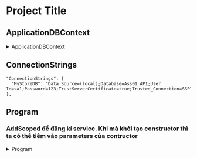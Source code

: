 # Project Title
## ApplicationDBContext
<details>
  <summary>ApplicationDBContext</summary>

  ```
using BusinessObject.Object;
using Microsoft.EntityFrameworkCore;
using Microsoft.Extensions.Configuration;
using System;
using System.Collections.Generic;
using System.Linq;
using System.Text;
using System.Threading.Tasks;

namespace BusinessObject
{
    public class ApplicationDbContext : DbContext
    {
        public ApplicationDbContext() { }
        public ApplicationDbContext(DbContextOptions<ApplicationDbContext> options) : base(options) { }
        public virtual DbSet<Category> Categories { get; set; }

        public virtual DbSet<Member> Members { get; set; }

        public virtual DbSet<Order> Orders { get; set; }

        public virtual DbSet<OrderDetail> OrderDetails { get; set; }

        public virtual DbSet<Product> Products { get; set; }
        protected override void OnConfiguring(DbContextOptionsBuilder optionsBuilder)
        {
            if (!optionsBuilder.IsConfigured)
            {
                var config = new ConfigurationBuilder().SetBasePath(Directory.GetCurrentDirectory()).AddJsonFile("appsettings.json").Build();

                optionsBuilder.UseSqlServer(config.GetConnectionString("MyStoreDB"));

            }
        }


    }
}

```
</details>
  

## ConnectionStrings
```
"ConnectionStrings": {
  "MyStoreDB": "Data Source=(local);Database=Ass01_API;User Id=sa1;Password=123;TrustServerCertificate=true;Trusted_Connection=SSPI;Encrypt=false;"
},
```


## Program
### AddScoped để đăng kí service. Khi mà khởi tạo constructor thì ta có thể tiêm vào parameters của contructor
<details>
  <summary>Program</summary>
  ```
using BusinessObject;
using BusinessObject.models;
using DataAccess.Dao;
using DataAccess.Repository;
using DataAccess.Repository.IRepository;
using Microsoft.AspNetCore.Authentication.JwtBearer;
using Microsoft.AspNetCore.Mvc;
using Microsoft.EntityFrameworkCore;
using Microsoft.IdentityModel.Tokens;
using Microsoft.OpenApi.Models;
using System.Text;

var builder = WebApplication.CreateBuilder(args);

// Add services to the container.

builder.Services.AddControllers();
// Learn more about configuring Swagger/OpenAPI at https://aka.ms/aspnetcore/swashbuckle
builder.Services.AddEndpointsApiExplorer();
builder.Services.AddSwaggerGen();
//add db context
builder.Services.AddDbContext<ApplicationDbContext>(options =>
{
    options.UseSqlServer(builder.Configuration.GetConnectionString("MyStoreDB"));
});
//add response caching
builder.Services.AddResponseCaching();
//add auto mapper
builder.Services.AddAutoMapper(typeof(MappingConfig));
//add scoped product repository
builder.Services.AddScoped<IProductRepository, ProductRepository>();
//add scoped order,category, member, orderdetail repository
builder.Services.AddScoped<ICategoryRepository, CategoryRepository>();
builder.Services.AddScoped<IOrderRepository, OrderRepository>();
builder.Services.AddScoped<IMemberRepository, MemberRepository>();
builder.Services.AddScoped<IOrderDetailRepository, OrderDetailRepository>();

//add scoped DAO
builder.Services.AddScoped<ProductDAOv2>();
builder.Services.AddScoped<CategoryDAOv2>();
builder.Services.AddScoped<OrderDAOv2>();
builder.Services.AddScoped<MemberDAOv2>();
builder.Services.AddScoped<OrderDetailDAOv2>();

var serviceProvider = builder.Services.BuildServiceProvider();
using (var scope = serviceProvider.CreateScope())
{
    var test = scope.ServiceProvider.GetService<IProductRepository>();
    if (test == null)
        Console.WriteLine("IProductRepository chưa được đăng ký đúng!");
}


var key = builder.Configuration.GetValue<string>("ApiSettings:Secret");

builder.Services.AddAuthentication(x =>
{
    x.DefaultAuthenticateScheme = JwtBearerDefaults.AuthenticationScheme;
    x.DefaultChallengeScheme = JwtBearerDefaults.AuthenticationScheme;
})
    .AddJwtBearer(x => {
        x.RequireHttpsMetadata = false;
        x.SaveToken = true;
        x.TokenValidationParameters = new TokenValidationParameters
        {
            ValidateIssuerSigningKey = true,
            IssuerSigningKey = new SymmetricSecurityKey(Encoding.ASCII.GetBytes(key)),
            ValidateIssuer = false,
            ValidateAudience = false
        };
    });



builder.Services.AddEndpointsApiExplorer();
builder.Services.AddSwaggerGen(options => {
options.AddSecurityDefinition("Bearer", new OpenApiSecurityScheme
{
    Description =
        "JWT Authorization header using the Bearer scheme. \r\n\r\n " +
        "Enter 'Bearer' [space] and then your token in the text input below.\r\n\r\n" +
        "Example: \"Bearer 12345abcdef\"",
    Name = "Authorization",
    In = ParameterLocation.Header,
    Scheme = "Bearer"
});

options.AddSecurityRequirement(new OpenApiSecurityRequirement()
    {
        {
            new OpenApiSecurityScheme
            {
                Reference = new OpenApiReference
                            {
                                Type = ReferenceType.SecurityScheme,
                                Id = "Bearer"
                            },
                Scheme = "oauth2",
                Name = "Bearer",
                In = ParameterLocation.Header
            },
            new List<string>()
        }
    });
});

var app = builder.Build();

// Configure the HTTP request pipeline.
if (app.Environment.IsDevelopment())
{
    app.UseSwagger();
    app.UseSwaggerUI();
}
app.UseStaticFiles(); // this line allows us to use static files like images, css, js
app.UseHttpsRedirection();
app.UseAuthentication();
app.UseAuthorization();

app.MapControllers();

app.Run();

```
</details>


## Vì sao cần DTO
vì dto sẽ tiết kiệm dữ liệu khi nó là class chỉ lấy ra những thuộc tính cần thiết
với API thì ta có Product class thì ta có ProductDTO, ProductCreateDTO, ProductUpdateDTO phục vụ cho mỗi mục đích khác nhau
## DAO là gì ?
DAO sẽ làm việc CRUD trực tiếp với context database
## Repository liên quan gì tới DAO ?
Repo sẽ gọi DAO thực hiện CRUD và có Interface quản lý bản thiết kế các hàm trong repo đó
"Nhờ ai đó làm việc gì" là việc của repo
## 3 layer architecture là gì ?
### Gồm 3 layer
**BusinessObject** chứa models và DBContext
**DataAccess** chứa DAO và Repository (ProductRepository và IProductRepository).
Khi **đi thi** muốn nhanh thì **bỏ qua DAO** và **dùng Repository generic** thay vì tạo từng repo cho từng class
### Set up Auto Mapper

B1: install **automapper.extensions.microsoftdepencyinjection**

B2: go to program and add code
```
builder.Services.AddAutoMapper(typeof(MappingConfig))
```
B3: create class **MappingConfig : Profile**
Nên dùng **ReverseMap()** để code ngắn và nhanh !

Thay vì như thế này
```
CreateMap<ProductDTO, ProductCreateDTO>()
CreateMap<ProductCreateDTO, ProductDTO>
```
thì sẽ như thế này
```
CreateMap<ProductDTO, ProductCreateDTO>().ReverseMap();
```
# API Project
## Standard API response
response API thường theo standard API response, không như bình thường chúng ta trả về một kiểu chay như trả về một đối tượng hay list

Tạo class **APIResponse**
```
public class APIResponse 
{ 
public HttpStatusCode StatusCode { get; set; } 
public bool IsSuccess { get; set; } 
public List<string> ErrorMessages { get; set; } 
public object Result { get; set; }
}
```
reponseAPI không phải service nên không được addscoped vào program. ĐIều đó dẫn đến việc khi khởi tạo không được cho vào tham số của contructor của class mà phải khởi tạo class
```
  protected APIResponse _response;
```
RỒi trong contructor khởi tạo lệnh `new()`
```
 _response = new();
```
## Addscoped và dbcontext khi làm với API vào program
1. Add DBContext, nếu không sẽ báo lỗi không có dbcontext

    1.1 Phải có appsettings với `copy always` properties và có ConnectionStrings
    ```
       "ConnectionStrings": {
   "MyStoreDB": "Data Source=(local);Database=Ass01_API;User Id=***;Password=***;TrustServerCertificate=true;Trusted_Connection=SSPI;Encrypt=false;"
 }
    ```
    1.2 Thêm DBcontext vào program :
    ```
    builder.Services.AddDbContext<ApplicationDbContext>(options =>
    {
        options.UseSqlServer(builder.Configuration.GetConnectionString("MyStoreDB"));
    });
    ```

2. AddScoped cho Repository và cả DAO nếu không sẽ lỗi lifetime
3. Có thể debug lỗi bằng cách thêm code trước `builder.build()`:
```
using (var scope = serviceProvider.CreateScope())
{
    var test = scope.ServiceProvider.GetService<IProductRepository>();
    if (test == null)
        Console.WriteLine("IProductRepository chưa được đăng ký đúng!");
}
```


## Publish Có Phải Là Hosting Không?
❌ Không!
Publish chỉ tạo file chạy, không tự động đưa lên web để mọi người truy cập.
Nếu muốn hosting (đưa lên internet), bạn cần deploy lên server như:
🌍 IIS (Windows Server)
🌐 Linux Server (Nginx, Apache, Kestrel)
☁️ Cloud (Azure, AWS, Heroku, DigitalOcean, etc.)
### Khi bạn chạy lệnh dotnet publish, .NET sẽ:
✅ Biên dịch toàn bộ code thành file thực thi (EXE, DLL).
✅ Copy tất cả dependencies (các thư viện cần thiết).
✅ Tùy chọn đóng gói runtime .NET (nếu Self-contained).
✅ Tạo thư mục "publish", chứa phiên bản chạy được của app.
Sau đó, bạn có thể mang thư mục này đi chạy trên server hoặc máy khác mà không cần code gốc.
## Deploy nhớ thêm dòng này để tránh lỗi
```
if (app.Environment.IsDevelopment())
{
    app.UseSwagger();
    app.UseSwaggerUI();
}else{
options.RoutePrefix = " "
}
```

## Pushlish project nên chọn deploy mode nào ?
* Nếu triển khai trên server, cloud, hoặc máy có cài sẵn .NET → Chọn FDD (Framework-dependent) để tiết kiệm dung lượng.
* Nếu triển khai trên máy khách, thiết bị chưa cài .NET, hoặc muốn đơn giản hóa cài đặt → Chọn SCD (Self-contained) để đảm bảo chạy được ngay.
